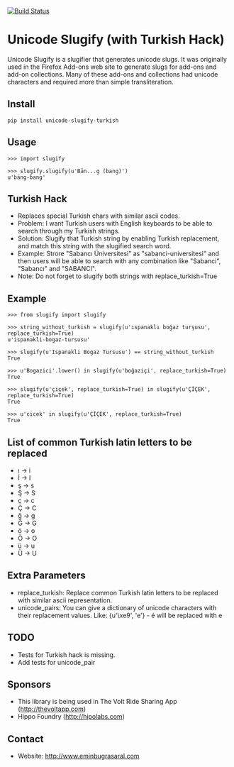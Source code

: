 [![Build Status](https://travis-ci.org/eminbugrasaral/unicode-slugify-turkish.svg?branch=master)](https://travis-ci.org/eminbugrasaral/unicode-slugify-turkish)

# Unicode Slugify (with Turkish Hack)

Unicode Slugify is a slugifier that generates unicode slugs.  It was originally
used in the Firefox Add-ons web site to generate slugs for add-ons and add-on
collections.  Many of these add-ons and collections had unicode characters and
required more than simple transliteration.

## Install

    pip install unicode-slugify-turkish

## Usage

    >>> import slugify

    >>> slugify.slugify(u'Bän...g (bang)')
    u'bäng-bang'

## Turkish Hack

- Replaces special Turkish chars with similar ascii codes.
- Problem: I want Turkish users with English keyboards to be able to search through my Turkish strings.
- Solution: Slugify that Turkish string by enabling Turkish replacement, and match this string with the slugified search word.
- Example: Strore "Sabancı Üniversitesi" as "sabanci-universitesi" and then users will be able to search with any combination like "Sabanci", "Sabancı" and "SABANCI".
- Note: Do not forget to slugify both strings with replace_turkish=True

## Example

    >>> from slugify import slugify

    >>> string_without_turkish = slugify(u'ıspanaklı boğaz turşusu', replace_turkish=True)
    u'ispanakli-bogaz-tursusu'

    >>> slugify(u'Ispanakli Bogaz Tursusu') == string_without_turkish
    True

    >>> u'Bogazici'.lower() in slugify(u'boğaziçi', replace_turkish=True)
    True
    
    >>> slugify(u'çiçek', replace_turkish=True) in slugify(u'ÇİÇEK', replace_turkish=True)
    True
    
    >>> u'cicek' in slugify(u'ÇİÇEK', replace_turkish=True)
    True

## List of common Turkish latin letters to be replaced

- ı -> i
- İ -> I
- ş -> s
- Ş -> S
- ç -> c
- Ç -> C
- ğ -> g
- Ğ -> G
- ö -> o
- Ö -> O
- ü -> u
- Ü -> U

## Extra Parameters

- replace_turkish: Replace common Turkish latin letters to be replaced with similar ascii representation.
- unicode_pairs: You can give a dictionary of unicode characters with their replacement values. Like: {u'\xe9', 'e'} - é will be replaced with e


## TODO

- Tests for Turkish hack is missing.
- Add tests for unicode_pair

## Sponsors

- This library is being used in The Volt Ride Sharing App (http://thevoltapp.com)
- Hippo Foundry (http://hipolabs.com)

## Contact

- Website: http://www.eminbugrasaral.com
